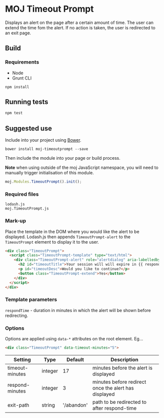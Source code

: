 # MOJ Timeout Prompt

Displays an alert on the page after a certain amount of time. The user can extend the time fom the alert. If no action is taken, the user is redirected to an exit page.

## Build

### Requirements

* Node
* Grunt CLI

```
npm install
```

## Running tests

```bash
npm test
```

## Suggested use

Include into your project using [Bower](http://bower.io).

    bower install moj-timeoutprompt --save

Then include the module into your page or build process.

**Note** when using outside of the moj JavaScript namespace, you will need to manually trigger initialisation of this module.

```javascript
moj.Modules.TimeoutPrompt().init();
```

### Required files

    lodash.js
    moj.TimeoutPrompt.js

### Mark-up

Place the template in the DOM where you would like the alert to be displayed. Lodash.js then appends `TimeoutPrompt-alert` to the `TimeoutPrompt` element to display it to the user.

```html
<div class="TimeoutPrompt">
  <script class="TimeoutPrompt-template" type="text/html">
    <div class="TimeoutPrompt-alert" role="alertdialog" aria-labelledby="timeoutTitle" aria-describedby="timeoutDesc" tabindex="0">
      <h2 id="timeoutTitle">Your session will will expire in {{ respondTime }} minutes</h2>
      <p id="timeoutDesc">Would you like to continue?</p>
      <button class="TimeoutPrompt-extend">Yes</button>
    </div>
  </script>
</div>
```

### Template parameters

`respondTime` - duration in minutes in which the alert will be shown before redirecting.

### Options

Options are applied using `data-*` attributes on the root element. Eg…

```html
<div class="TimeoutPrompt" data-timeout-minutes="5">
```

Setting         | Type    | Default    | Description
--------------- | ------- | ---------- | -------------------------------------
timeout-minutes | integer | 17         | minutes before the alert is displayed
respond-minutes | integer | 3          | minutes before redirect once the alert has displayed
exit-path       | string  | '/abandon' | path to be redirected to after respond-time

